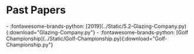 # Past Papers


<div class="grid cards" markdown>
- :fontawesome-brands-python: [2019](../Static/5.2-Glazing-Company.py){:download="Glazing-Company.py"}
- :fontawesome-brands-python: [Golf Championship](../Static/Golf-Championship.py){:download="Golf-Championship.py"}
</div>
